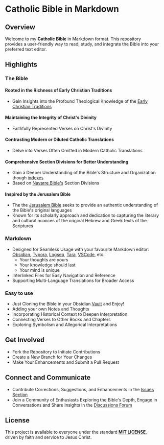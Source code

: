 # Catholic Bible in Markdown

## Overview

Welcome to my **Catholic Bible** in Markdown format. This repository provides a user-friendly way to read, study, and integrate the Bible into your preferred text editor.

## Highlights

### The Bible

#### Rooted in the Richness of Early Christian Traditions
  - Gain Insights into the Profound Theological Knowledge of the [Early Christian Traditions](https://en.wikipedia.org/wiki/Early_Christianity)

#### Maintaining the Integrity of Christ's Divinity
  - Faithfully Represented Verses on Christ's Divinity

#### Contrasting Modern or Diluted Catholic Translations
  - Delve into Verses Often Omitted in Modern Catholic Translations

#### Comprehensive Section Divisions for Better Understanding
  - Gain a Deeper Understanding of the Bible's Structure and Organization though [indexes](https://github.com/jesuserro/CatholicBible/blob/main/en/Jn/Jn-index.md)
  - Based on [Navarre Bible's](https://opusdei.org/es-es/article/biblia-digital-universidad-de-navarra/) Section Divisions

#### Inspired by the Jerusalem Bible
  - The the [Jerusalem Bible](https://en.wikipedia.org/wiki/Jerusalem_Bible) seeks to provide an authentic understanding of the Bible's original languages
  - Known for its scholarly approach and dedication to capturing the literary and cultural nuances of the original Hebrew and Greek texts of the Scriptures 
  

### Markdown

- Designed for Seamless Usage with your favourite Markdown editor: [Obsidian](https://obsidian.md/), [Typora](https://typora.io/), [Logseq](https://logseq.com/), [Tara](https://tara-notes.com/), [VSCode](https://code.visualstudio.com/), etc.
  - Your thoughts are yours
  - Your knowledge should last
  - Your mind is unique
- Interlinked Files for Easy Navigation and Reference
- Supporting Multi-Language Translations for Broader Access

### Easy to use
- Just Cloning the Bible in your Obsidian [Vault](https://help.obsidian.md/Getting+started/Create+a+vault) and Enjoy!
- Adding your own Notes and Thoughts
- Incorporating Historical Context to Deepen Interpretation
- Connecting Verses to Other Books and Chapters
- Exploring Symbolism and Allegorical Interpretations
  
## Get Involved

- Fork the Repository to Initiate Contributions
- Create a New Branch for Your Changes
- Make Your Enhancements and Submit a Pull Request

## Connect and Communicate

- Contribute Corrections, Suggestions, and Enhancements in the [Issues Section](https://github.com/jesuserro/CatholicBible/issues)
- Join a Community of Enthusiasts Exploring the Bible's Depth, Engage in Conversations and Share Insights in the [Discussions Forum](https://github.com/jesuserro/CatholicBible/discussions)

## License
This project is available to everyone under the standard **[MIT LICENSE](LICENSE)**, driven by faith and service to Jesus Christ.


